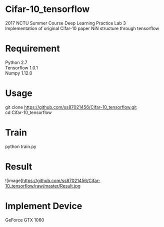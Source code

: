 # Cifar-10_tensorflow
2017 NCTU Summer Course Deep Learning Practice Lab 3  
Implementation of original Cifar-10 paper NiN structure through tensorflow

# Requirement
Python	2.7  
Tensorflow	1.0.1  
Numpy	1.12.0

# Usage
git clone https://github.com/ss87021456/Cifar-10_tensorflow.git  
cd Cifar-10_tensorflow

# Train
python train.py

# Result
![image]https://github.com/ss87021456/Cifar-10_tensorflow/raw/master/Result.jpg

# Implement Device 
GeForce GTX 1060
